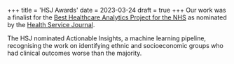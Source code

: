 +++
title = 'HSJ Awards'
date = 2023-03-24
draft = true
+++
Our work was a finalist for the [Best Healthcare Analytics Project for the NHS](https://www.hsj.co.uk/partnership-awards/hsj-partnership-awards-2023-best-healthcare-analytics-project-for-the-nhs/7034370.article) as nominated by the [Health Service Journal](https://en.wikipedia.org/wiki/Health_Service_Journal). 

The HSJ nominated Actionable Insights, a machine learning pipeline, recognising the work on identifying ethnic and socioeconomic groups who had clinical outcomes worse than the majority.
